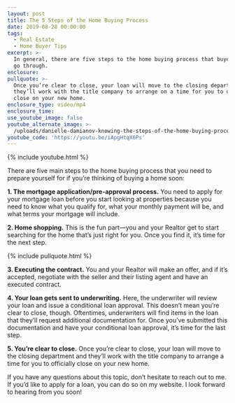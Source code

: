 ```yaml
---
layout: post
title: The 5 Steps of the Home Buying Process
date: 2019-08-28 00:00:00
tags:
  - Real Estate
  - Home Buyer Tips
excerpt: >-
  In general, there are five steps to the home buying process that buyers must
  go through.
enclosure:
pullquote: >-
  Once you’re clear to close, your loan will move to the closing department and
  they’ll work with the title company to arrange on a time for you to officially
  close on your new home.
enclosure_type: video/mp4
enclosure_time:
use_youtube_image: false
youtube_alternate_image: >-
  /uploads/danielle-damianov-knowing-the-steps-of-the-home-buying-process-youtube.jpg
youtube_code: 'https://youtu.be/iApgHtqX6Ps'
---
```


{% include youtube.html %}

There are five main steps to the home buying process that you need to prepare yourself for if you’re thinking of buying a home soon:

**1\. The mortgage application/pre-approval process.** You need to apply for your mortgage loan before you start looking at properties because you need to know what you qualify for, what your monthly payment will be, and what terms your mortgage will include.&nbsp;

**2\. Home shopping.** This is the fun part—you and your Realtor get to start searching for the home that’s just right for you. Once you find it, it’s time for the next step.

{% include pullquote.html %}

**3\. Executing the contract.** You and your Realtor will make an offer, and if it’s accepted, negotiate with the seller and their listing agent and have an executed contract.&nbsp;

**4\. Your loan gets sent to underwriting.** Here, the underwriter will review your loan and issue a conditional loan approval. This doesn’t mean you’re clear to close, though. Oftentimes, underwriters will find items in the loan that they’ll request additional documentation for. Once you’ve submitted this documentation and have your conditional loan approval, it’s time for the last step.&nbsp;

**5\. You’re clear to close.** Once you’re clear to close, your loan will move to the closing department and they’ll work with the title company to arrange a time for you to officially close on your new home.&nbsp;

If you have any questions about this topic, don’t hesitate to reach out to me. If you’d like to apply for a loan, you can do so on my website. I look forward to hearing from you soon\!<br>&nbsp;
